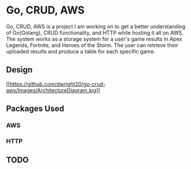 # Go, CRUD, AWS
Go, CRUD, AWS is a project I am working on to get a better understanding of Go(Golang), CRUD functionality, and HTTP while hosting it all on AWS. The system works as a storage system for a user's game results in Apex Legends, Fortnite, and Heroes of the Storm.  The user can retrieve their uploaded results and produce a table for each specific game.
## Design
[[https://github.com/dwright20/go-crud-aws/Images/ArchitectureDiagram.jpg]]
## Packages Used
### AWS
### HTTP
## TODO

